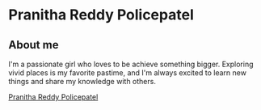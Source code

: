 # Pranitha Reddy Policepatel

## About me

I'm a passionate girl who loves to be achieve something bigger. Exploring vivid places is my favorite pastime, and I'm always excited to learn new things and share my knowledge with others.

[Pranitha Reddy Policepatel](Policepatel.jpeg)


